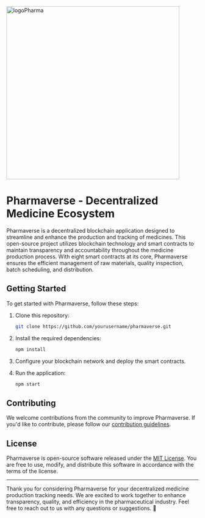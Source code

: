 <img align="center" width="453" alt="logoPharma" src="https://github.com/Team-Upsilon/PharmaVerse-frontend/assets/103581884/6c562eb4-4c57-4f20-9cdd-e9fe98cc27f1">

# Pharmaverse - Decentralized Medicine Ecosystem

Pharmaverse is a decentralized blockchain application designed to streamline and enhance the production and tracking of medicines. This open-source project utilizes blockchain technology and smart contracts to maintain transparency and accountability throughout the medicine production process. With eight smart contracts at its core, Pharmaverse ensures the efficient management of raw materials, quality inspection, batch scheduling, and distribution.

## Getting Started

To get started with Pharmaverse, follow these steps:

1. Clone this repository:

   ```bash
   git clone https://github.com/yourusername/pharmaverse.git
   ```

2. Install the required dependencies:

   ```bash
   npm install
   ```

3. Configure your blockchain network and deploy the smart contracts.

4. Run the application:

   ```bash
   npm start
   ```
   
## Contributing

We welcome contributions from the community to improve Pharmaverse. If you'd like to contribute, please follow our [contribution guidelines](CONTRIBUTING.md).

## License

Pharmaverse is open-source software released under the [MIT License](LICENSE). You are free to use, modify, and distribute this software in accordance with the terms of the license.

---

Thank you for considering Pharmaverse for your decentralized medicine production tracking needs. We are excited to work together to enhance transparency, quality, and efficiency in the pharmaceutical industry. Feel free to reach out to us with any questions or suggestions. 🚀
